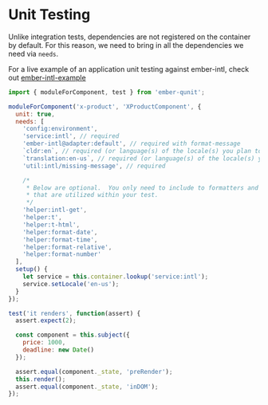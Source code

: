 
Unit Testing
==============================================================================

Unlike integration tests, dependencies are not registered on the container by
default.  For this reason, we need to bring in all the dependencies we need
via `needs`.

For a live example of an application unit testing against ember-intl, check
out [ember-intl-example](https://github.com/jasonmit/ember-intl-example/tree/master/tests)

```js
import { moduleForComponent, test } from 'ember-qunit';

moduleForComponent('x-product', 'XProductComponent', {
  unit: true,
  needs: [
    'config:environment',
    'service:intl', // required
    'ember-intl@adapter:default', // required with format-message
    `cldr:en`, // required (or language(s) of the locale(s) you plan to test against)
    `translation:en-us`, // required (or language(s) of the locale(s) you plan to test against)
    'util:intl/missing-message', // required

    /*
     * Below are optional.  You only need to include to formatters and helpers
     * that are utilized within your test.
     */
    'helper:intl-get',
    'helper:t',
    'helper:t-html',
    'helper:format-date',
    'helper:format-time',
    'helper:format-relative',
    'helper:format-number'
  ],
  setup() {
    let service = this.container.lookup('service:intl');
    service.setLocale('en-us');
  }
});

test('it renders', function(assert) {
  assert.expect(2);

  const component = this.subject({
    price: 1000,
    deadline: new Date()
  });

  assert.equal(component._state, 'preRender');
  this.render();
  assert.equal(component._state, 'inDOM');
});
```
